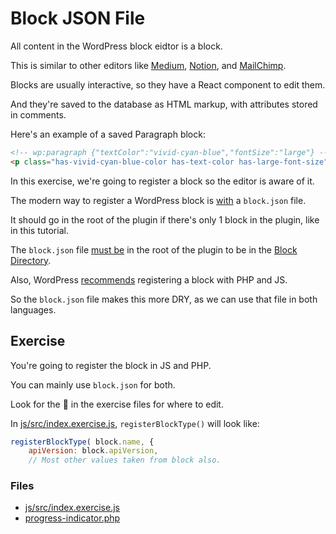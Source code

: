 # Block JSON File

All content in the WordPress block eidtor is a block.

This is similar to other editors like [Medium](https://medium.com/), [Notion](https://www.notion.so/), and [MailChimp](https://mailchimp.com/).

Blocks are usually interactive, so they have a React component to edit them.

And they're saved to the database as HTML markup, with attributes stored in comments.

Here's an example of a saved Paragraph block:

```html
<!-- wp:paragraph {"textColor":"vivid-cyan-blue","fontSize":"large"} -->
<p class="has-vivid-cyan-blue-color has-text-color has-large-font-size">This is text in an example paragraph block</p>
```

In this exercise, we're going to register a block so the editor is aware of it.

The modern way to register a WordPress block is [with](https://developer.wordpress.org/block-editor/reference-guides/block-api/block-metadata/) a `block.json` file.

It should go in the root of the plugin if there's only 1 block in the plugin, like in this tutorial.

The `block.json` file [must be](https://github.com/WordPress/wporg-plugin-guidelines/blob/28d945f414db3bb42e04805fb109e7178cbabc9a/blocks.md#4-block-plugins-must-include-a-blockjson-file) in the root of the plugin to be in the [Block Directory](https://wordpress.org/plugins/browse/block/).

Also, WordPress [recommends](https://developer.wordpress.org/block-editor/reference-guides/block-api/block-metadata/#benefits-using-the-metadata-file) registering a block with PHP and JS.

So the `block.json` file makes this more DRY, as we can use that file in both languages.

## Exercise

You're going to register the block in JS and PHP.

You can mainly use `block.json` for both.

Look for the 🚧 in the exercise files for where to edit.

In [js/src/index.exercise.js](js/src/index.exercise.js), `registerBlockType()` will look like:

```js
registerBlockType( block.name, {
	apiVersion: block.apiVersion,
	// Most other values taken from block also.
```

### Files
- [js/src/index.exercise.js](js/src/index.exercise.js)
- [progress-indicator.php](progress-indicator.php)
